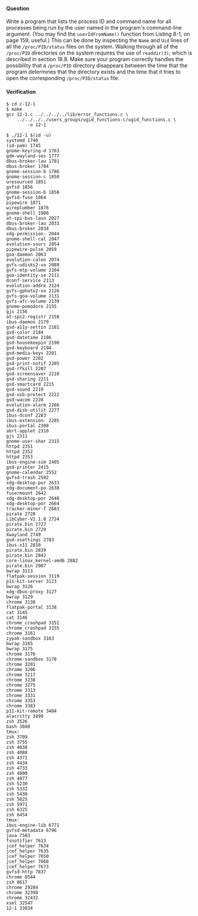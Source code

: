 #### Question

Write a program that lists the process ID and command name for all processes being
run by the user named in the program's command-line argument. (You may find the 
`userIdFromName()` function from Listing 8-1, on page 159, useful.) This can be
done by inspecting the `Name` and `Uid` lines of all the `/proc/PID/status` files
on the system. Walking through all of the `/proc/PID` directories on the system 
requires the use of `readdir(3)`, which is described in section 18.8. Make sure your
program correctly handles the possibility that a `/proc/PID` directory disappears
between the time that the program determines that the directory exists and the time
that it tries to open the corresponding `/proc/PID/status` file.

#### Verification

```shell
$ cd c-12-1
$ make
gcc 12-1.c ../../../../lib/error_functions.c \
    ../../../../users_groups/ugid_functions-c/ugid_functions.c \
        -o 12-1

$ ./12-1 $(id -u)
systemd 1740
(sd-pam) 1745
gnome-keyring-d 1763
gdm-wayland-ses 1777
dbus-broker-lau 1781
dbus-broker 1784
gnome-session-b 1786
gnome-session-c 1850
uresourced 1851
gvfsd 1856
gnome-session-b 1858
gvfsd-fuse 1864
pipewire 1871
wireplumber 1876
gnome-shell 1908
at-spi-bus-laun 2027
dbus-broker-lau 2033
dbus-broker 2034
xdg-permission- 2044
gnome-shell-cal 2047
evolution-sourc 2054
pipewire-pulse 2059
goa-daemon 2063
evolution-calen 2074
gvfs-udisks2-vo 2089
gvfs-mtp-volume 2104
goa-identity-se 2111
dconf-service 2113
evolution-addre 2124
gvfs-gphoto2-vo 2126
gvfs-goa-volume 2131
gvfs-afc-volume 2139
gnome-pomodoro 2155
gjs 2156
at-spi2-registr 2158
ibus-daemon 2179
gsd-a11y-settin 2181
gsd-color 2184
gsd-datetime 2186
gsd-housekeepin 2190
gsd-keyboard 2194
gsd-media-keys 2201
gsd-power 2202
gsd-print-notif 2205
gsd-rfkill 2207
gsd-screensaver 2210
gsd-sharing 2211
gsd-smartcard 2215
gsd-sound 2219
gsd-usb-protect 2222
gsd-wacom 2228
evolution-alarm 2266
gsd-disk-utilit 2277
ibus-dconf 2283
ibus-extension- 2285
ibus-portal 2308
abrt-applet 2310
gjs 2311
gnome-user-shar 2315
httpd 2351
httpd 2352
httpd 2353
ibus-engine-sim 2405
gsd-printer 2415
gnome-calendar 2552
gvfsd-trash 2592
xdg-desktop-por 2633
xdg-document-po 2638
fusermount 2642
xdg-desktop-por 2648
xdg-desktop-por 2664
tracker-miner-f 2683
pirate 2720
LibCyber-V2.1.0 2724
pirate.bin 2727
pirate.bin 2729
Xwayland 2749
gsd-xsettings 2783
ibus-x11 2810
pirate.bin 2839
pirate.bin 2842
core-linux_kernel-amd6 2882
pirate.bin 2907
bwrap 3113
flatpak-session 3119
p11-kit-server 3123
bwrap 3126
xdg-dbus-proxy 3127
bwrap 3129
chrome 3130
flatpak-portal 3138
cat 3145
cat 3146
chrome_crashpad 3151
chrome_crashpad 3155
chrome 3161
zypak-sandbox 3163
bwrap 3165
bwrap 3175
chrome 3176
chrome-sandbox 3178
chrome 3201
chrome 3206
chrome 3217
chrome 3238
chrome 3275
chrome 3313
chrome 3331
chrome 3353
chrome 3383
p11-kit-remote 3404
alacritty 3499
zsh 3526
bash 3660
tmux:
zsh 3709
zsh 3755
zsh 4038
zsh 4088
zsh 4371
zsh 4434
zsh 4733
zsh 4800
zsh 4877
zsh 5230
zsh 5332
zsh 5430
zsh 5825
zsh 5971
zsh 6325
zsh 6454
tmux:
ibus-engine-lib 6771
gvfsd-metadata 6796
java 7503
fsnotifier 7613
jcef_helper 7634
jcef_helper 7635
jcef_helper 7650
jcef_helper 7668
jcef_helper 7673
gvfsd-http 7837
chrome 8544
zsh 8617
chrome 29284
chrome 32398
chrome 32432
xsel 32547
12-1 33034
```
